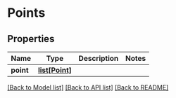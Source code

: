 # Points

## Properties
Name | Type | Description | Notes
------------ | ------------- | ------------- | -------------
**point** | [**list[Point]**](Point.md) |  | 

[[Back to Model list]](../README.md#documentation-for-models) [[Back to API list]](../README.md#documentation-for-api-endpoints) [[Back to README]](../README.md)


